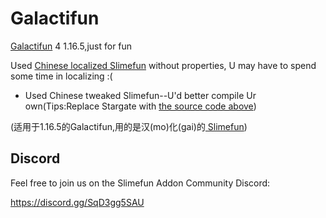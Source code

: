 # Galactifun

<a href=https://github.com/Slimefun-Addon-Community/Galactifun/>Galactifun</a> 4 1.16.5,just for fun

Used <a href=https://github.com/StarWishsama/Slimefun4>Chinese localized Slimefun</a> without properties, U may have to spend some time in localizing :(
- Used Chinese tweaked Slimefun--U'd better compile Ur own(Tips:Replace Stargate with <a href=https://github.com/Slimefun-Addon-Community/Galactifun/>the source code above</a>)

(适用于1.16.5的Galactifun,用的是汉(mo)化(gai)的<a href=https://github.com/StarWishsama/Slimefun4> Slimefun</a>)

## Discord

Feel free to join us on the Slimefun Addon Community Discord:

https://discord.gg/SqD3gg5SAU
